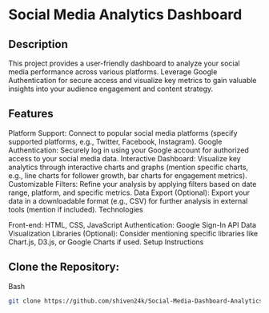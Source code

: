 
# Social Media Analytics Dashboard

## Description

This project provides a user-friendly dashboard to analyze your social media performance across various platforms. Leverage Google Authentication for secure access and visualize key metrics to gain valuable insights into your audience engagement and content strategy.

## Features

Platform Support: Connect to popular social media platforms (specify supported platforms, e.g., Twitter, Facebook, Instagram).
Google Authentication: Securely log in using your Google account for authorized access to your social media data.
Interactive Dashboard: Visualize key analytics through interactive charts and graphs (mention specific charts, e.g., line charts for follower growth, bar charts for engagement metrics).
Customizable Filters: Refine your analysis by applying filters based on date range, platform, and specific metrics.
Data Export (Optional): Export your data in a downloadable format (e.g., CSV) for further analysis in external tools (mention if included).
Technologies

Front-end: HTML, CSS, JavaScript
Authentication: Google Sign-In API
Data Visualization Libraries (Optional): Consider mentioning specific libraries like Chart.js, D3.js, or Google Charts if used.
Setup Instructions

## Clone the Repository:

Bash
```bash
git clone https://github.com/shiven24k/Social-Media-Dashboard-Analytics.git
```



